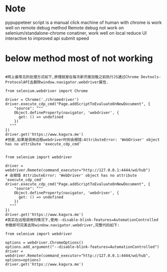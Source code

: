 # Note
pypuppeteer script is a manual click machine of human with chrome is work well on remote debug method
Remote debug not work on selenium/standalone-chrome conatiner, work well on local 
reduce UI interactive to improved api submit speed


# below method most of not working
```

#网上最常见的处理方式如下,原理就是在每次新页面加载之前执行JS通过Chrome Devtools-ProtocolAPI去删除window.navigator.webdriver属性.

from selenium.webdriver import Chrome
 
driver = Chrome('./chromedriver')
driver.execute_cdp_cmd("Page.addScriptToEvaluateOnNewDocument", {
    "source": """
    Object.defineProperty(navigator, 'webdriver', {
      get: () => undefined
    })
  """
})
driver.get('https://www.kagura.me')
#但是,如果是调用远程webdriver时则会报错:AttributeError: 'WebDriver' object has no attribute 'execute_cdp_cmd'


from selenium import webdriver
 
driver = webdriver.Remote(command_executor="http://127.0.0.1:4444/wd/hub")
# 会报错 AttributeError: 'WebDriver' object has no attribute 'execute_cdp_cmd'
driver.execute_cdp_cmd("Page.addScriptToEvaluateOnNewDocument", {
    "source": """
    Object.defineProperty(navigator, 'webdriver', {
      get: () => undefined
    })
  """
})
driver.get('https://www.kagura.me')
#其实在远程调用的情况下,使用--disable-blink-features=AutomationControlled 参数即可完美去除window.navigator.webdriver,完整代码如下:

from selenium import webdriver
 
options = webdriver.ChromeOptions()
options.add_argument("--disable-blink-features=AutomationControlled")
driver = webdriver.Remote(command_executor="http://127.0.0.1:4444/wd/hub", options=options)
driver.get('https://www.kagura.me')
```

